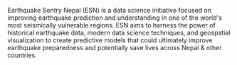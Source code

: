 Earthquake Sentry Nepal (ESN) is a data science initiative focused on improving earthquake prediction and understanding in one of the world's most seismically vulnerable regions. ESN aims to harness the power of historical earthquake data, modern data science techniques, and geospatial visualization to create predictive models that could ultimately improve earthquake preparedness and potentially save lives across Nepal & other countries.
